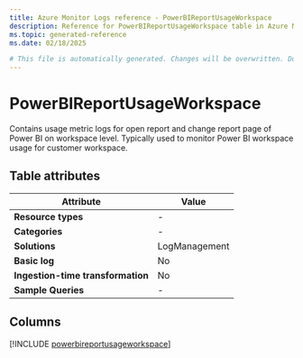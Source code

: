 ```yaml
---
title: Azure Monitor Logs reference - PowerBIReportUsageWorkspace
description: Reference for PowerBIReportUsageWorkspace table in Azure Monitor Logs.
ms.topic: generated-reference
ms.date: 02/18/2025

# This file is automatically generated. Changes will be overwritten. Do not change this file directly.
---
```


# PowerBIReportUsageWorkspace

Contains usage metric logs for open report and change report page of Power BI on workspace level. Typically used to monitor Power BI workspace usage for customer workspace.


## Table attributes

|Attribute|Value|
|---|---|
|**Resource types**|-|
|**Categories**|-|
|**Solutions**| LogManagement|
|**Basic log**|No|
|**Ingestion-time transformation**|No|
|**Sample Queries**|-|



## Columns
  
[!INCLUDE [powerbireportusageworkspace](~/reusable-content/ce-skilling/azure/includes/azure-monitor/reference/tables/powerbireportusageworkspace-include.md)]
